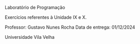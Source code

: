 Laboratório de Programação

Exercícios referentes à Unidade IX e X.

Professor: Gustavo Nunes Rocha Data de entrega: 01/12/2024

Universidade Vila Velha
